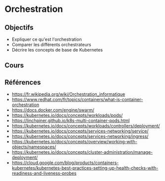 # Orchestration

## Objectifs

- Expliquer ce qu'est l'orchestration
- Comparer les différents orchestrateurs
- Décrire les concepts de base de Kubernetes

## Cours

<Reveate markdown-file="/lessons/orchestration.md" />

## Références

- https://fr.wikipedia.org/wiki/Orchestration_informatique
- https://www.redhat.com/fr/topics/containers/what-is-container-orchestration
- https://docs.docker.com/engine/swarm/
- https://kubernetes.io/docs/concepts/workloads/pods/
- https://linchpiner.github.io/k8s-multi-container-pods.html
- https://kubernetes.io/docs/concepts/workloads/controllers/deployment/
- https://kubernetes.io/docs/concepts/services-networking/service/
- https://kubernetes.io/docs/concepts/services-networking/ingress/
- https://kubernetes.io/docs/concepts/overview/working-with-objects/namespaces/
- https://kubernetes.io/docs/concepts/cluster-administration/manage-deployment/
- https://cloud.google.com/blog/products/containers-kubernetes/kubernetes-best-practices-setting-up-health-checks-with-readiness-and-liveness-probes
